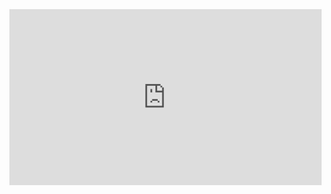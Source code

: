 <iframe width="560" height="315" src="https://www.youtube.com/embed/7KgihdKTWY4?list=PLRdS-n5seLRqszBqVDF342RMlCWgOTm6q" frameborder="0" allowfullscreen></iframe>
